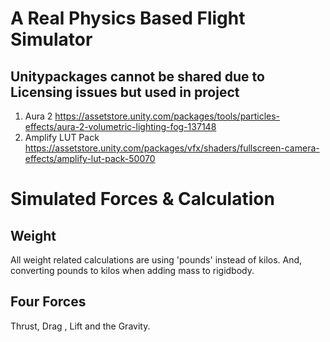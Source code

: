 # A Real Physics Based Flight Simulator

## Unitypackages cannot be shared due to Licensing issues but used in project
1. Aura 2
https://assetstore.unity.com/packages/tools/particles-effects/aura-2-volumetric-lighting-fog-137148
2. Amplify LUT Pack
https://assetstore.unity.com/packages/vfx/shaders/fullscreen-camera-effects/amplify-lut-pack-50070

# Simulated Forces & Calculation

## Weight

All weight related calculations are using 'pounds' instead of kilos. And, converting pounds to kilos when adding mass to rigidbody.

## Four Forces

Thrust, Drag , Lift and the Gravity.
